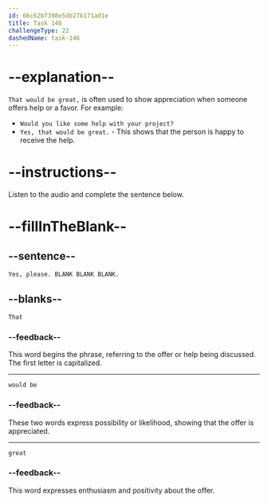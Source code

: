 ```yaml
---
id: 66c62b7398e5db27b171ad1e
title: Task 146
challengeType: 22
dashedName: task-146
---
```


<!-- Audio Reference:
Tom: Yes, please. That would be great. -->

# --explanation--

`That would be great,` is often used to show appreciation when someone offers help or a favor. For example:

- `Would you like some help with your project?`
- `Yes, that would be great.` - This shows that the person is happy to receive the help.

# --instructions--

Listen to the audio and complete the sentence below.

# --fillInTheBlank--

## --sentence--

`Yes, please. BLANK BLANK BLANK.`

## --blanks--

`That`

### --feedback--

This word begins the phrase, referring to the offer or help being discussed. The first letter is capitalized.

---

`would be`

### --feedback--

These two words express possibility or likelihood, showing that the offer is appreciated.

---

`great`

### --feedback--

This word expresses enthusiasm and positivity about the offer.
